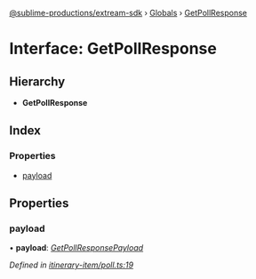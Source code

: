[@sublime-productions/extream-sdk](../README.md) › [Globals](../globals.md) › [GetPollResponse](getpollresponse.md)

# Interface: GetPollResponse

## Hierarchy

* **GetPollResponse**

## Index

### Properties

* [payload](getpollresponse.md#payload)

## Properties

###  payload

• **payload**: *[GetPollResponsePayload](getpollresponsepayload.md)*

*Defined in [itinerary-item/poll.ts:19](https://github.com/Extream-SaaS/ex-sdk/blob/bb35162/src/itinerary-item/poll.ts#L19)*
